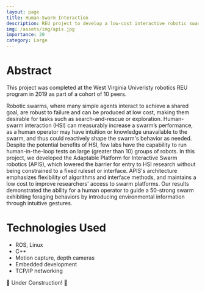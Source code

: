 ```yaml
---
layout: page
title: Human-Swarm Interaction
description: REU project to develop a low-cost interactive robotic swarm testbed
img: /assets/img/apis.jpg
importance: 20
category: Large
---
```


# Abstract
This project was completed at the West Virginia Univeristy robotics REU program in 2019 as part of a cohort of 10 peers.

Robotic swarms, where many simple agents interact to achieve a shared goal, are robust to failure and can be produced at low cost, making them desirable for tasks such as search-and-rescue or exploration.
Human-swarm interaction (HSI) can measurably increase a swarm’s performance, as a human operator may have intuition or knowledge unavailable to the swarm, and thus could reactively shape the swarm's behavior as needed.
Despite the potential benefits of HSI, few labs have the capability to run human-in-the-loop tests on large (greater than 10) groups of robots.
In this project, we developed the Adaptable Platform for Interactive Swarm robotics (APIS), which lowered the barrier for entry to HSI research without being constrained to a fixed ruleset or interface.
APIS's architecture emphasizes flexibility of algorithms and interface methods, and maintains a low cost to improve researchers' access to swarm platforms.
Our results demonstrated the ability for a human operator to guide a 50-strong swarm exhibiting foraging behaviors by introducing environmental information through intuitive gestures.

# Technologies Used
- ROS, Linux
- C++
- Motion capture, depth cameras
- Embedded development
- TCP/IP networking

:construction: Under Construction! :construction: